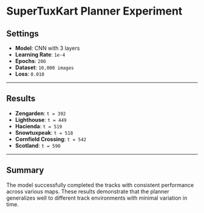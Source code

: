 # SuperTuxKart Planner Experiment

## Settings
- **Model**: CNN with 3 layers  
- **Learning Rate**: `1e-4`  
- **Epochs**: `200`  
- **Dataset**: `10,000 images`  
- **Loss**: `0.010`  

---

## Results
- **Zengarden**: `t = 392`  
- **Lighthouse**: `t = 449`  
- **Hacienda**: `t = 519`  
- **Snowtuxpeak**: `t = 518`  
- **Cornfield Crossing**: `t = 542`  
- **Scotland**: `t = 590`  

---

## Summary
The model successfully completed the tracks with consistent performance across various maps. These results demonstrate that the planner generalizes well to different track environments with minimal variation in time.
